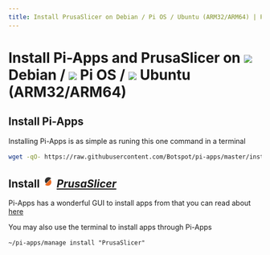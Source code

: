 ```yaml
---
title: Install PrusaSlicer on Debian / Pi OS / Ubuntu (ARM32/ARM64) | Pi-Apps
---
```

# Install Pi-Apps and PrusaSlicer on <img src=https://www.vectorlogo.zone/logos/debian/debian-icon.svg height=20 /> Debian / <img src=https://www.vectorlogo.zone/logos/raspberrypi/raspberrypi-icon.svg height=20 /> Pi OS / <img src=https://www.vectorlogo.zone/logos/ubuntu/ubuntu-icon.svg height=20 /> Ubuntu (ARM32/ARM64)
## Install Pi-Apps

Installing Pi-Apps is as simple as runing this one command in a terminal
```bash
wget -qO- https://raw.githubusercontent.com/Botspot/pi-apps/master/install | bash
```
## Install <img src="/img/app-icons/PrusaSlicer/icon-64.png" height=24> ***[PrusaSlicer](https://github.com/Botspot/pi-apps/tree/master/apps/PrusaSlicer)***
Pi-Apps has a wonderful GUI to install apps from that you can read about [here](/wiki/getting-started/running-pi-apps/)
        
You may also use the terminal to install apps through Pi-Apps
```
~/pi-apps/manage install "PrusaSlicer"
```
